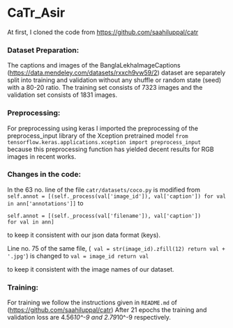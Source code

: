 # CaTr_Asir
At first, I cloned the code from https://github.com/saahiluppal/catr

### Dataset Preparation:
The captions and images of the BanglaLekhaImageCaptions (https://data.mendeley.com/datasets/rxxch9vw59/2) dataset are separately split into training and validation without any shuffle or random state (seed) with a 80-20 ratio. The training set consists of 7323 images and the validation set consists of 1831 images.

### Preprocessing:
For preprocessing using keras I imported the preprocessing of the 	preprocess_input library of the Xception pretrained model 
```from tensorflow.keras.applications.xception import preprocess_input``` 
because this preprocessing function has yielded decent results for RGB images in recent works.

### Changes in the code:
In the 63 no. line of the file ```catr/datasets/coco.py``` is modified from ```
self.annot = [(self._process(val['image_id']), val['caption'])
for val in ann['annotations']]``` 
to 
```
self.annot = [(self._process(val['filename']), val['caption'])
for val in ann]
``` 
to keep it consistent with our json data format (keys).

Line no. 75 of the same file, 
(```
val = str(image_id).zfill(12)
return val + '.jpg'```) 
is changed to ```val = image_id
return val``` 

to keep it consistent with the image names of our dataset.

### Training:
For training we follow the instructions given in ```README.md``` of (https://github.com/saahiluppal/catr) 
After 21 epochs the training and validation loss are 4.56*10^-9 and 2.79*10^-9 respectively.

